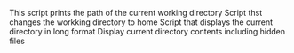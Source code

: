 This script prints the path of the current working directory
Script thst changes the workking directory to home
Script that displays the current directory in long format
Display current directory contents including hidden files
